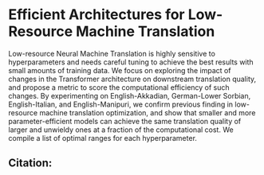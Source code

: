# Efficient Architectures for Low-Resource Machine Translation

Low-resource Neural Machine Translation is highly sensitive to hyperparameters and needs careful tuning to achieve the best results with small amounts of training data. We focus on exploring the impact of changes in the Transformer architecture on downstream translation quality, and propose a metric to score the computational efficiency of such changes. By experimenting on English-Akkadian, German-Lower Sorbian, English-Italian, and English-Manipuri, we confirm previous finding in low-resource machine translation optimization, and show that smaller and more parameter-efficient models can achieve the same translation quality of larger and unwieldy ones at a fraction of the computational cost. We compile a list of optimal ranges for each hyperparameter.

## Citation:

